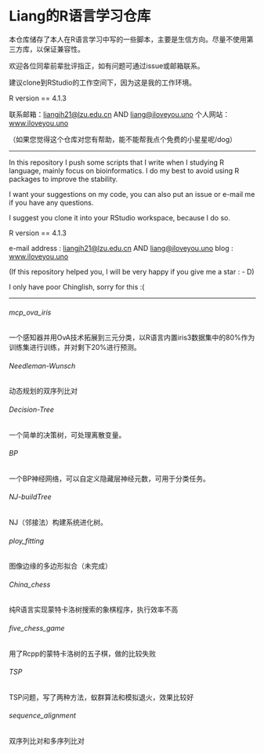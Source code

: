 # Liang的R语言学习仓库

本仓库储存了本人在R语言学习中写的一些脚本，主要是生信方向。尽量不使用第三方库，以保证兼容性。

欢迎各位同辈前辈批评指正，如有问题可通过issue或邮箱联系。

建议clone到RStudio的工作空间下，因为这是我的工作环境。

R version == 4.1.3

联系邮箱：liangjh21@lzu.edu.cn AND liang@iloveyou.uno
个人网站：www.iloveyou.uno

（如果您觉得这个仓库对您有帮助，能不能帮我点个免费的小星星呢/dog）

------

In this repository I push some scripts that I write when I studying R language, mainly focus on bioinformatics. I do my best to avoid using R packages to improve the stability.

I want your suggestions on my code,  you can also put an issue or e-mail me if you have any questions.

I suggest you clone it into your RStudio workspace, because I do so.

R version == 4.1.3

e-mail address :  liangjh21@lzu.edu.cn AND liang@iloveyou.uno
blog : www.iloveyou.uno

(If this repository helped you, I will be very happy if you give me a star : - D) 

I only have poor Chinglish, sorry for this :(

------



###### mcp_ova_iris

​	一个感知器并用OvA技术拓展到三元分类，以R语言内置iris3数据集中的80%作为训练集进行训练，并对剩下20%进行预测。



###### Needleman-Wunsch

  动态规划的双序列比对



###### Decision-Tree

  一个简单的决策树，可处理离散变量。



###### BP

  一个BP神经网络，可以自定义隐藏层神经元数，可用于分类任务。



###### NJ-buildTree

  NJ（邻接法）构建系统进化树。



###### ploy_fitting

  图像边缘的多边形拟合（未完成）


###### China_chess

  纯R语言实现蒙特卡洛树搜索的象棋程序，执行效率不高

###### five_chess_game

  用了Rcpp的蒙特卡洛树的五子棋，做的比较失败

###### TSP

  TSP问题，写了两种方法，蚁群算法和模拟退火，效果比较好
  
###### sequence_alignment

  双序列比对和多序列比对